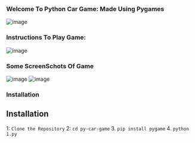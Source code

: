 ### Welcome To Python Car Game: Made Using Pygames
![image](https://github.com/user-attachments/assets/f7405f44-e0f6-4aa6-8dcd-80f78af6b7b1)

### Instructions To Play Game:
![image](https://github.com/user-attachments/assets/f8c4aad0-45cf-446a-87c8-644856ceef0c)


### Some ScreenSchots Of Game
![image](https://github.com/user-attachments/assets/48dcf968-5401-4f14-8abf-37514be7b60d)
![image](https://github.com/user-attachments/assets/2a09c4ee-e049-4ab5-a037-fafb092199a4)


### Installation
## Installation

1: `Clone the Repository`
2: `cd py-car-game` 3. `pip install pygame` 4. `python 1.py`
